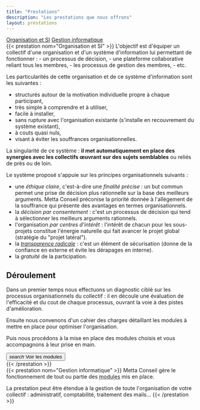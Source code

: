 ```yaml
---
title: "Prestations"
description: "Les prestations que nous offrons"
layout: prestations
---
```


<div class="grid-prestations">
  <div class="nav flex-column nav-pills" id="prestations-tab" role="tablist" aria-orientation="vertical">
    <a class="nav-link active" id="organisation-si-tab" data-toggle="pill" href="#organisation-si" role="tab" aria-controls="organisation-si" aria-selected="true">Organisation et SI</a>
    <a class="nav-link" id="gestion-informatique-tab" data-toggle="pill" href="#gestion-informatique" role="tab" aria-controls="gestion-informatique" aria-selected="false">Gestion informatique</a>
  </div>
  <div class="tab-content" id="prestations-tabContent">
    <div class="tab-pane fade show active" id="organisation-si" role="tabpanel" aria-labelledby="organisation-si-tab">
{{< prestation nom="Organisation et SI" >}}
L'objectif est d'équiper un collectif d'une organisation et d'un système d'information lui permettant de fonctionner :
- un processus de décision,
- une plateforme collaborative reliant tous les membres,
- les processus de gestion des membres,
- etc.

Les particularités de cette organisation et de ce système d'information sont les suivantes :
- structurés autour de la motivation individuelle propre à chaque participant,
- très simple à comprendre et à utiliser,
- facile à installer,
- sans rupture avec l'organisation existante (s'installe en recouvrement du système existant),
- à couts quasi nuls,
- visant à éviter les souffrances organisationnelles.

La singularité de ce système : **il met automatiquement en place des synergies avec les collectifs œuvrant sur des sujets semblables** ou reliés de près ou de loin.

Le système proposé s'appuie sur les principes organisationnels suivants :
- une *éthique claire*, c'est-à-dire une *finalité précise* : un but commun permet une prise de décision plus rationnelle sur la base des meilleurs arguments. Metta Conseil préconise la priorité donnée à l'allègement de la souffrance qui présente des avantages en termes organisationnels.
- la *décision par consentement* : c'est un processus de décision qui tend à sélectionner les meilleurs arguments rationnels.
- l'organisation *par centres d'intérêt* : l'intérêt de chacun pour les sous-projets constitue l'énergie naturelle qui fait avancer le projet global (stratégie du "projet latéral").
- la *[transparence radicale](https://fr.wikipedia.org/wiki/Transparence_radicale)* : c'est un élément de sécurisation (donne de la confiance en externe et évite les dérapages en interne).
- la *gratuité* de la participation.

## Déroulement
Dans un premier temps nous effectuons un diagnostic ciblé sur les processus organisationnels du collectif : il en découle une évaluation de l'efficacité et du cout de chaque processus, ouvrant la voie à des pistes d'amélioration.

Ensuite nous convenons d'un cahier des charges détaillant les modules à mettre en place pour optimiser l'organisation.

Puis nous procédons à la mise en place des modules choisis et vous accompagnons à leur prise en main.
<div class="text-center">
  <button type="button" class="btn btn-info" onclick="if(jQuery.browser.mobile){window.open('/mettaconseil-modules.pdf','_self')}else{window.open('/mettaconseil-modules.pdf')}"><i class="material-icons">search</i> Voir les modules</button>
</div>
{{< /prestation >}}
    </div>
    <div class="tab-pane fade" id="gestion-informatique" role="tabpanel" aria-labelledby="gestion-informatique-tab">
{{< prestation nom="Gestion informatique" >}}
Metta Conseil gère le fonctionnement de tout ou partie des <abbr data-toggle="tooltip" title="Voir « Organisation et SI »">modules</abbr> mis en place.

La prestation peut être étendue à la gestion de toute l'organisation de votre collectif : administratif, comptabilité, traitement des mails...
{{< /prestation >}}
    </div>
  </div>
</div>
